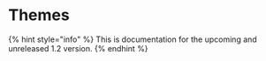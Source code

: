 # Themes

{% hint style="info" %}
This is documentation for the upcoming and unreleased 1.2 version. 
{% endhint %}

